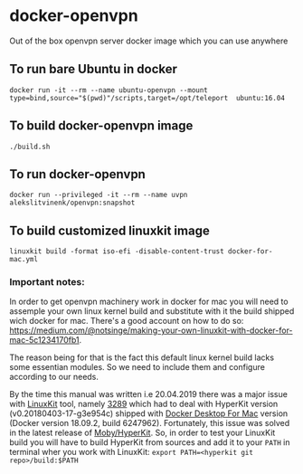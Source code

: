 # docker-openvpn
Out of the box openvpn server docker image which you can use anywhere

## To run bare Ubuntu in docker
`docker run -it --rm --name ubuntu-openvpn --mount type=bind,source="$(pwd)"/scripts,target=/opt/teleport  ubuntu:16.04`

## To build docker-openvpn image
`./build.sh`

## To run docker-openvpn
`docker run --privileged -it --rm --name uvpn alekslitvinenk/openvpn:snapshot`

## To build customized linuxkit image
`linuxkit build -format iso-efi -disable-content-trust docker-for-mac.yml`

### Important notes:
In order to get openvpn machinery work in docker for mac you will need to assemple your own linux kernel build and substitute with it the build shipped wich docker for mac. There's a good account on how to do so:
https://medium.com/@notsinge/making-your-own-linuxkit-with-docker-for-mac-5c1234170fb1.

The reason being for that is the fact this default linux kernel build lacks some essentian modules. So we need to include them and configure according to our needs.

By the time this manual was written i.e 20.04.2019 there was a major issue with [LinuxKit](https://github.com/linuxkit/linuxkit) tool, namely [3289](https://github.com/linuxkit/linuxkit/issues/3289) which had to deal with HyperKit version (v0.20180403-17-g3e954c) shipped with [Docker Desktop For Mac](https://hub.docker.com/editions/community/docker-ce-desktop-mac) version (Docker version 18.09.2, build 6247962). Fortunately, this issue was solved in the latest release of [Moby/HyperKit](https://github.com/moby/hyperkit). So, in order to test your LinuxKit build you will have to build HyperKit from sources and add it to your `PATH` in terminal wher you work with LinuxKit:
`export PATH=<hyperkit git repo>/build:$PATH`
